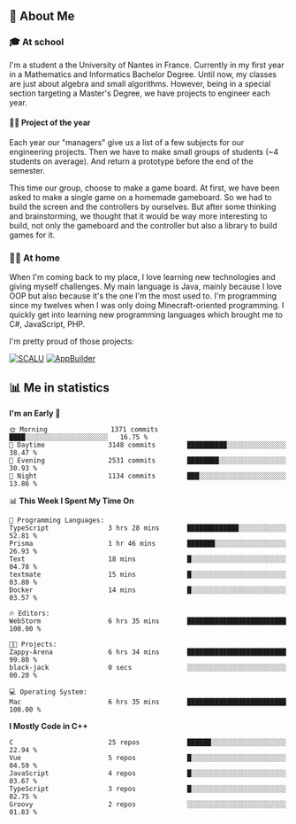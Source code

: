 ## 👀 About Me

### 🎓 At school

I'm a student a the University of Nantes in France. Currently in my first year in a Mathematics and Informatics Bachelor Degree. Until now, my classes are just about algebra and small algorithms. However, being in a special section targeting a Master's Degree, we have projects to engineer each year. 

#### 🔧🔬 Project of the year

Each year our "managers" give us a list of a few subjects for our engineering projects. Then we have to make small groups of students (~4 students on average). And return a prototype before the end of the semester.

This time our group, choose to make a game board. At first, we have been asked to make a single game on a homemade gameboard. So we had to build the screen and the controllers by ourselves. 
But after some thinking and brainstorming, we thought that it would be way more interesting to build, not only the gameboard and the controller but also a library to build games for it.

### 👨‍💻 At home

When I'm coming back to my place, I love learning new technologies and giving myself challenges. My main language is Java, mainly because I love OOP but also because it's the one I'm the most used to. I'm programming since my twelves when I was only doing Minecraft-oriented programming.  I quickly get into learning new programming languages which brought me to C#, JavaScript, PHP. 

I'm pretty proud of those projects:

[![SCALU](https://github-readme-stats.vercel.app/api/pin?username=renardfute&repo=SCALU)](https://github.com/renardfute/scalu)
[![AppBuilder](https://github-readme-stats.vercel.app/api/pin?username=pulsedev2&repo=AppBuilder)](https://github.com/pulsedev2/AppBuilder)

## 📊 Me in statistics
<!--START_SECTION:waka-->
**I'm an Early 🐤** 

```text
🌞 Morning                1371 commits        ████░░░░░░░░░░░░░░░░░░░░░   16.75 % 
🌆 Daytime                3148 commits        ██████████░░░░░░░░░░░░░░░   38.47 % 
🌃 Evening                2531 commits        ████████░░░░░░░░░░░░░░░░░   30.93 % 
🌙 Night                  1134 commits        ███░░░░░░░░░░░░░░░░░░░░░░   13.86 % 
```


📊 **This Week I Spent My Time On** 

```text
💬 Programming Languages: 
TypeScript               3 hrs 28 mins       █████████████░░░░░░░░░░░░   52.81 % 
Prisma                   1 hr 46 mins        ███████░░░░░░░░░░░░░░░░░░   26.93 % 
Text                     18 mins             █░░░░░░░░░░░░░░░░░░░░░░░░   04.78 % 
textmate                 15 mins             █░░░░░░░░░░░░░░░░░░░░░░░░   03.80 % 
Docker                   14 mins             █░░░░░░░░░░░░░░░░░░░░░░░░   03.57 % 

🔥 Editors: 
WebStorm                 6 hrs 35 mins       █████████████████████████   100.00 % 

🐱‍💻 Projects: 
Zappy-Arena              6 hrs 34 mins       █████████████████████████   99.80 % 
black-jack               0 secs              ░░░░░░░░░░░░░░░░░░░░░░░░░   00.20 % 

💻 Operating System: 
Mac                      6 hrs 35 mins       █████████████████████████   100.00 % 
```

**I Mostly Code in C++** 

```text
C                        25 repos            ██████░░░░░░░░░░░░░░░░░░░   22.94 % 
Vue                      5 repos             █░░░░░░░░░░░░░░░░░░░░░░░░   04.59 % 
JavaScript               4 repos             █░░░░░░░░░░░░░░░░░░░░░░░░   03.67 % 
TypeScript               3 repos             █░░░░░░░░░░░░░░░░░░░░░░░░   02.75 % 
Groovy                   2 repos             ░░░░░░░░░░░░░░░░░░░░░░░░░   01.83 % 
```




<!--END_SECTION:waka-->
